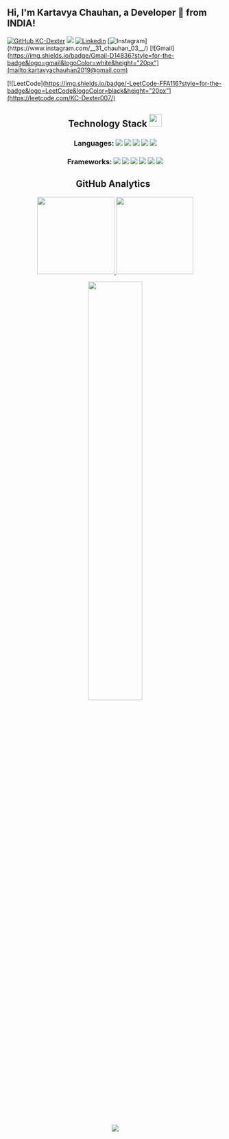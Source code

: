 <!-- Your title -->
## Hi, I'm Kartavya Chauhan, a Developer 🚀 from INDIA!

<!-- Your badges
You can use the website to generate badges: https://shields.io/
-->
[![GitHub KC-Dexter](https://img.shields.io/github/followers/KC-Dexter?label=follow&style=social)](https://github.com/KC-Dexter)
![](https://komarev.com/ghpvc/?username=KC-Dexter&color=blueviolet)
[![Linkedin](https://img.shields.io/badge/-LinkedIn-blue?style=flat&logo=Linkedin&logoColor=white)](https://www.linkedin.com/in/kartavya-chauhan-1549821a1/)
[![Instagram](https://img.shields.io/badge/Instagram-E4405F?style=for-the-badge&logo=instagram&logoColor=white&eight="20px")](https://www.instagram.com/__31_chauhan_03__/)
[![Gmail](https://img.shields.io/badge/Gmail-D14836?style=for-the-badge&logo=gmail&logoColor=white&height="20px"](mailto:kartavyachauhan2019@gmail.com)

[![LeetCode](https://img.shields.io/badge/-LeetCode-FFA116?style=for-the-badge&logo=LeetCode&logoColor=black&height="20px"](https://leetcode.com/KC-Dexter007/)


<h2 align="center">Technology Stack <img src="https://media.giphy.com/media/WUlplcMpOCEmTGBtBW/giphy.gif" width="30"></h2>
<h3 align="center"> Languages:
 <img src="https://img.shields.io/badge/C-00599C?style=for-the-badge&logo=c&logoColor=white height="20px""/>
 <img src="https://img.shields.io/badge/C%2B%2B-00599C?style=for-the-badge&logo=c%2B%2B&logoColor=white height="20px""/>
 <img src="https://img.shields.io/badge/Java-ED8B00?style=for-the-badge&logo=java&logoColor=white height="20px""/>
 <img src="https://img.shields.io/badge/Javascript-yellow.svg?&style=flat-round&logo=javascript&logoColor=white"/>
 <img src="https://img.shields.io/badge/SQL-black?style=flat-round&logo=mysql&logoColor=white"/>
</h3>

<h3 align="center">Frameworks:
 <img src="https://img.shields.io/badge/-Bootstrap-8b51e8?style=flat-round&logo=bootstrap&logoColor=white"/>
  <img src="https://img.shields.io/badge/SkLearn-4cb582.svg?&style=flat-round&logo=scikit-learn&logoColor=white"/>
  <img src="https://img.shields.io/badge/TensorFlow-d48626.svg?&style=flat-round&logo=tensorflow&logoColor=white"/>
  <img src="https://img.shields.io/badge/Keras-c43d33.svg?&style=flat-round&logo=keras&logoColor=white"/>
  <img src="https://img.shields.io/badge/jQuery-0769AD?style=for-the-badge&logo=jquery&logoColor=white"/>
  <img src="https://img.shields.io/badge/Netlify-00C7B7?style=for-the-badge&logo=netlify&logoColor=white"/>
 </h3>
 



<!--
**KC-Dexter/KC-Dexter** is a ✨ _special_ ✨ repository because its `README.md` (this file) appears on your GitHub profile.

Here are some ideas to get you started:

- 🔭 I’m currently working on ...
- 🌱 I’m currently learning ...
- 👯 I’m looking to collaborate on ...
- 🤔 I’m looking for help with ...
- 💬 Ask me about ...
- 📫 How to reach me: ...
- 😄 Pronouns: ...
- ⚡ Fun fact: ...
-->



<h2 align="center">GitHub Analytics &nbsp;</h2>
<p align="center">
<a href="https://github.com/KC-Dexter">
  <img height="180em" src="https://github-readme-stats-eight-theta.vercel.app/api?username=KC-Dexter&show_icons=true&theme=algolia&include_all_commits=true&count_private=true"/>
  <img height="180em" src="https://github-readme-stats-eight-theta.vercel.app/api/top-langs/?username=KC-Dexter&layout=compact&langs_count=8&theme=algolia"/>
</a>
</p>

<p align = "center">
<img width="50%" src="https://github-readme-streak-stats.herokuapp.com/?user=KC-Dexter&show_icons=true&locale=en&layout=compact&theme=algolia&line_height=0" />
</p> 
<p align = "center">
 <img src="https://activity-graph.herokuapp.com/graph?username=KC-Dexter&theme=redical">
</p> 
